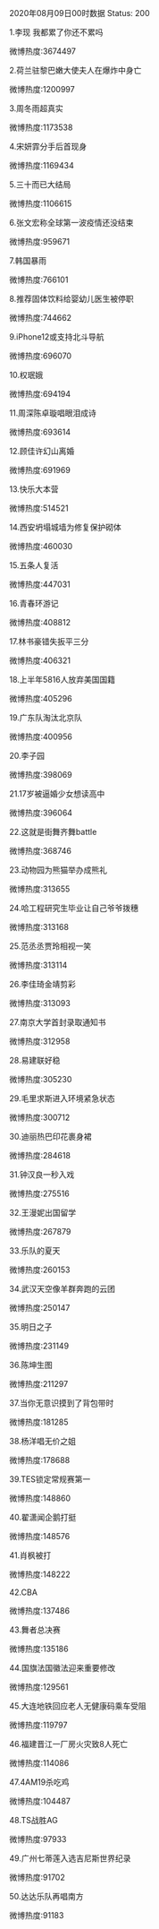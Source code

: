 2020年08月09日00时数据
Status: 200

1.李现 我都累了你还不累吗

微博热度:3674497

2.荷兰驻黎巴嫩大使夫人在爆炸中身亡

微博热度:1200997

3.周冬雨超真实

微博热度:1173538

4.宋妍霏分手后首现身

微博热度:1169434

5.三十而已大结局

微博热度:1106615

6.张文宏称全球第一波疫情还没结束

微博热度:959671

7.韩国暴雨

微博热度:766101

8.推荐固体饮料给婴幼儿医生被停职

微博热度:744662

9.iPhone12或支持北斗导航

微博热度:696070

10.权珉娥

微博热度:694194

11.周深陈卓璇唱眼泪成诗

微博热度:693614

12.顾佳许幻山离婚

微博热度:691969

13.快乐大本营

微博热度:514521

14.西安坍塌城墙为修复保护砌体

微博热度:460030

15.五条人复活

微博热度:447031

16.青春环游记

微博热度:408812

17.林书豪错失扳平三分

微博热度:406321

18.上半年5816人放弃美国国籍

微博热度:405296

19.广东队淘汰北京队

微博热度:400956

20.李子园

微博热度:398069

21.17岁被逼婚少女想读高中

微博热度:396064

22.这就是街舞齐舞battle

微博热度:368746

23.动物园为熊猫举办成熊礼

微博热度:313655

24.哈工程研究生毕业让自己爷爷拨穗

微博热度:313168

25.范丞丞贾玲相视一笑

微博热度:313114

26.李佳琦金靖剪彩

微博热度:313093

27.南京大学首封录取通知书

微博热度:312958

28.易建联好稳

微博热度:305230

29.毛里求斯进入环境紧急状态

微博热度:300712

30.迪丽热巴印花裹身裙

微博热度:284618

31.钟汉良一秒入戏

微博热度:275516

32.王漫妮出国留学

微博热度:267879

33.乐队的夏天

微博热度:260153

34.武汉天空像羊群奔跑的云团

微博热度:250147

35.明日之子

微博热度:231149

36.陈坤生图

微博热度:211297

37.当你无意识摸到了背包带时

微博热度:181285

38.杨洋唱无价之姐

微博热度:178688

39.TES锁定常规赛第一

微博热度:148860

40.翟潇闻企鹅打挺

微博热度:148576

41.肖枫被打

微博热度:148222

42.CBA

微博热度:137486

43.舞者总决赛

微博热度:135186

44.国旗法国徽法迎来重要修改

微博热度:129561

45.大连地铁回应老人无健康码乘车受阻

微博热度:119797

46.福建晋江一厂房火灾致8人死亡

微博热度:114086

47.4AM19杀吃鸡

微博热度:104487

48.TS战胜AG

微博热度:97933

49.广州七蒂莲入选吉尼斯世界纪录

微博热度:91702

50.达达乐队再唱南方

微博热度:91183

